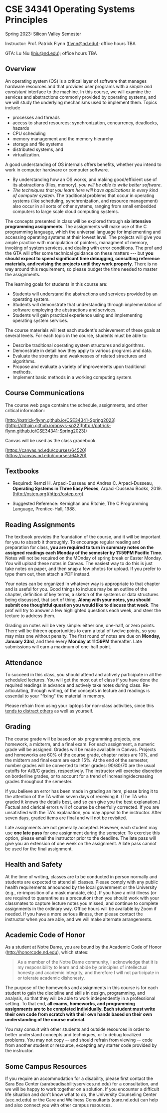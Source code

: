 # CSE 34341 Operating Systems Principles

Spring 2023: Silicon Valley Semester

Instructor: Prof. Patrick Flynn (flynn@nd.edu); office hours TBA

GTA: Lu Niu (lniu@nd.edu); office hours TBA

## Overview

An operating system (OS) is a critical layer of software that manages hardware resources and that provides user programs with a *simple and consistent* interface to the machine. In this course, we will examine the services and abstractions commonly provided by operating systems, and we will study the underlying mechanisms used to implement them. Topics include
+ processes and threads
+ access to shared resources: synchronization, concurrency, deadlocks, hazards
+ CPU scheduling
+ memory management and the memory hierarchy
+ storage and file systems
+ distributed systems, and
+ virtualization.

A good understanding of OS internals offers benefits, whether you intend to work in computer hardware or computer software. 
+ By understanding how an OS works, and making good/efficient use of its abstractions (files, memory), *you will be able to write better software*.
+ *The techniques that you learn here will have applications in every kind of computer system*. The traditional problems that occur in operating systems (like scheduling, synchronization, and resource management) also occur in all sorts of other systems, ranging from small embedded computers to large scale cloud computing systems. 

The concepts presented in class will be explored through **six intensive programming assignments**. The assignments will make use of the C programming language, which the universal language for implementing and accessing operating systems at their lowest level. The projects will give you ample practice with manipulation of pointers, managment of memory, invoking of system services, and dealing with error conditions. The prof and the GTA will offer some technical guidance on these matters --- but **you should expect to spend significant time debugging, consulting reference materials, and revising the projects until they work properly**. There is no way around this requirement, so please budget the time needed to master the assignments.

The learning goals for students in this course are:

- Students will understand the abstractions and services provided by an operating system.
- Students will demonstrate that understanding through implementation of software employing the abstractions and services.
- Students will gain practical experience using and implementing operating system services.

The course materials will test each student's achievement of these goals at several levels. For each topic in the course, students must be able to:

- Describe traditional operating system structures and algorithms.
- Demonstrate in detail how they apply to various programs and data.
- Evaluate the strengths and weaknesses of related structures and algorithms.
- Propose and evaluate a variety of improvements upon traditional methods.
- Implement basic methods in a working computing system.

## Course Communications

The course web page contains the schedule, assignments, and other critical information:

[http://patrick-flynn.github.io/CSE34341-Spring2023]([http://dthain.github.io/opsys-sp22](http://patrick-flynn.github.io/CSE34341-Spring2023))

Canvas will be used as the class gradebook.

[https://canvas.nd.edu/courses/64520](https://canvas.nd.edu/courses/64520)

## Textbooks

- Required: Remzi H. Arpaci-Dusseau and Andrea C. Arpaci-Dusseau, **Operating Systems in Three Easy Pieces**, Arpaci-Dusseau Books, 2019. [http://ostep.org](http://ostep.org)

- Suggested Reference: Kernighan and Ritchie, The C Programming Language, Prentice-Hall, 1988.

## Reading Assignments

The textbook provides the foundation of the course, and it will be important for you to absorb it thoroughly.  To encourage regular reading and preparation for class, **you are required to turn in summary notes on the assigned readings each Monday of the semester by 11:59PM Pacific Time**. Notes will not be required on the MOnday of spring break or Easter Monday.  You will upload these notes in Canvas.  The easiest way to do this is just take notes on paper, and then snap a few photos for upload.  If you prefer to type them out, then attach a PDF instead.

Your notes can be organized in whatever way is appropriate to that chapter and is useful for you. Good things to include may be an outline of the chapter, definition of key terms, a sketch of the systems or data structures being discussed, that sort of thing.  **Along with your notes, you should submit one thoughtful question you would like to discuss that week**. The prof will try to answer a few highlighted questions each week, and steer the lecture to address them.

Grading on notes will be very simple: either one, one-half, or zero points. There will be thireen opportunities to earn a total of twelve points, so you may miss one without penalty.  The first round of notes are due on **Monday, January 23rd**, and then every **Monday at 11:59PM** thereafter.  Late submissions will earn a maximum of one-half point.

## Attendance

To succeed in this class, you should attend and actively participate in all the scheduled lectures. You will get the most out of class if you have done the required readings in advance and actively take notes during class.  Re-articulating, through writing, of the concepts in lecture and readings is essential to your "fixing" the material in memory.

Please refrain from using your laptops for non-class activities, since this [tends to distract others](https://www.insidehighered.com/news/2018/07/27/class-cellphone-and-laptop-use-lowers-exam-scores-new-study-shows) as well as yourself.

## Grading

The course grade will be based on six programming projects, one homework, a midterm, and a final exam. For each assignment, a numeric grade will be assigned. Grades will be made available in Canvas. Projects and homeworks are 60% of the course grade, chapter notes are 10%, and the midterm and final exam are each 15%. At the end of the semester, number grades will be converted to letter grades: 90/80/70 are the usual cutoffs for A/B/C grades, respectively. The instructor will exercise discretion on borderline grades, or to account for a trend of increasing/decreasing grades throughout the semester.

If you believe an error has been made in grading an item, please bring it to the attention of the TA  within seven days of receiving it. (The TA who graded it knows the details best, and so can give you the best explanation.) Factual and clerical errors will of course be cheerfully corrected. If you are unsatisfied with the TA's explanation, you may appeal to the instructor. After seven days, graded items are final and will not be revisited.

Late assignments are not generally accepted.  However, each student may use **one late pass** for one assignment during the semester.  To exercise this option, please email the instructor prior to the deadline.  The late pass will give you an extension of one week on the assignment.  A late pass cannot be used for the final assignment.

## Health and Safety

At the time of writing, classes are to be conducted in person normally and students are expected to attend all classes. Please comply with any public health requirements announced by the local government or the University (e.g., re-imposition of a mask mandate, etc.). If you have a mild illness (or are required to quarantine as a precaution) then you should work with your classmates to capture lecture notes you missed, and continue to complete assignments in the ordinary way. Office hours will be available by Zoom if needed.  If you have a more serious illness, then please contact the instructor when you are able, and we will make alternate arrangements.

## Academic Code of Honor

As a student at Notre Dame, you are bound by the Academic Code of Honor (http://honorcode.nd.edu), which states:

> As a member of the Notre Dame community, I acknowledge that it is my responsibility to learn and abide by principles of intellectual honesty and academic integrity, and therefore I will not participate in or tolerate academic dishonesty.

The purpose of the homeworks and assignments in this course is for each student to gain the discipline and skills in design, programming, and analysis, so that they will be able to work independently in a professional setting. To that end, **all exams, homeworks, and programming assignments are to be completed individually. Each student must write their own code from scratch with their own hands based on their own understanding of the course material.**

You may consult with other students and outside resources in order to better understand concepts and techniques, or to debug localized problems. You may not copy -- and should refrain from viewing -- code from another student or resource, excepting any starter code provided by the instructor.

## Some Campus Resources

If you require an accommodation for a disability, please first contact the Sara Bea Center (sarabeadisabilityservices.nd.edu) for a consultation, and we will be happy to work together on a solution. If you encounter a difficult life situation and don't know what to do, the University Counseling Center (ucc.nd.edu) or the Care and Wellness Consultants (care.nd.edu) can help and also connect you with other campus resources.
